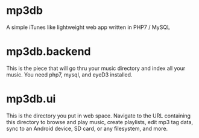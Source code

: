 # mp3db
A simple iTunes like lightweight web app written in PHP7 / MySQL


# mp3db.backend
This is the piece that will go thru your music directory and index all your
music.  You need php7, mysql, and eyeD3 installed.


# mp3db.ui
This is the directory you put in web space.  Navigate to the URL containing
this directory to browse and play music, create playlists, edit mp3 tag
data, sync to an Android device, SD card, or any filesystem, and more.
